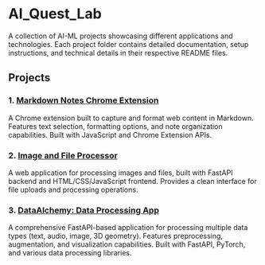 # AI_Quest_Lab

A collection of AI-ML projects showcasing different applications and technologies.
Each project folder contains detailed documentation, setup instructions, and technical details in their respective README files.

## Projects

### 1. [Markdown Notes Chrome Extension](session_01_chrome_extension/README.md)
A Chrome extension built to capture and format web content in Markdown. Features text selection, formatting options, and note organization capabilities. Built with JavaScript and Chrome Extension APIs.

### 2. [Image and File Processor](session_02_web_FastAPI_app/README.md)
A web application for processing images and files, built with FastAPI backend and HTML/CSS/JavaScript frontend. Provides a clean interface for file uploads and processing operations.

### 3. [DataAlchemy: Data Processing App](session_03_ML_data_processing_app/README.md)
A comprehensive FastAPI-based application for processing multiple data types (text, audio, image, 3D geometry). Features preprocessing, augmentation, and visualization capabilities. Built with FastAPI, PyTorch, and various data processing libraries.

